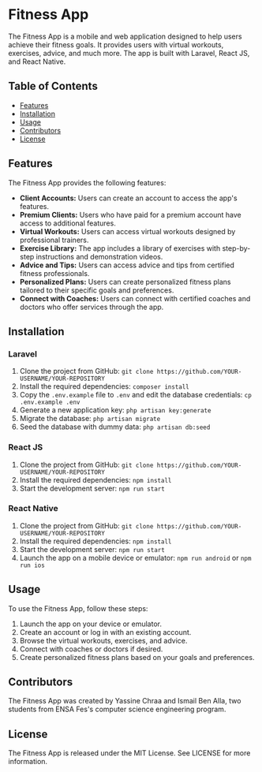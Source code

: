 # Fitness App

The Fitness App is a mobile and web application designed to help users achieve their fitness goals. It provides users with virtual workouts, exercises, advice, and much more. The app is built with Laravel, React JS, and React Native.

## Table of Contents

- [Features](#features)
- [Installation](#installation)
- [Usage](#usage)
- [Contributors](#contributors)
- [License](#license)

## Features

The Fitness App provides the following features:

- **Client Accounts:** Users can create an account to access the app's features.
- **Premium Clients:** Users who have paid for a premium account have access to additional features.
- **Virtual Workouts:** Users can access virtual workouts designed by professional trainers.
- **Exercise Library:** The app includes a library of exercises with step-by-step instructions and demonstration videos.
- **Advice and Tips:** Users can access advice and tips from certified fitness professionals.
- **Personalized Plans:** Users can create personalized fitness plans tailored to their specific goals and preferences.
- **Connect with Coaches:** Users can connect with certified coaches and doctors who offer services through the app.

## Installation

### Laravel

1. Clone the project from GitHub: `git clone https://github.com/YOUR-USERNAME/YOUR-REPOSITORY`
2. Install the required dependencies: `composer install`
3. Copy the `.env.example` file to `.env` and edit the database credentials: `cp .env.example .env`
4. Generate a new application key: `php artisan key:generate`
5. Migrate the database: `php artisan migrate`
6. Seed the database with dummy data: `php artisan db:seed`

### React JS

1. Clone the project from GitHub: `git clone https://github.com/YOUR-USERNAME/YOUR-REPOSITORY`
2. Install the required dependencies: `npm install`
3. Start the development server: `npm run start`

### React Native

1. Clone the project from GitHub: `git clone https://github.com/YOUR-USERNAME/YOUR-REPOSITORY`
2. Install the required dependencies: `npm install`
3. Start the development server: `npm run start`
4. Launch the app on a mobile device or emulator: `npm run android` or `npm run ios`

## Usage

To use the Fitness App, follow these steps:

1. Launch the app on your device or emulator.
2. Create an account or log in with an existing account.
3. Browse the virtual workouts, exercises, and advice.
4. Connect with coaches or doctors if desired.
5. Create personalized fitness plans based on your goals and preferences.

## Contributors

The Fitness App was created by Yassine Chraa and Ismail Ben Alla, two students from ENSA Fes's computer science engineering program.

## License

The Fitness App is released under the MIT License. See LICENSE for more information.

